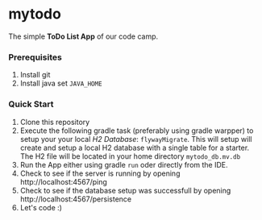 # mytodo
The simple **ToDo List App** of our code camp.

### Prerequisites
1. Install git
1. Install java set `JAVA_HOME`


### Quick Start
1. Clone this repository
1. Execute the following gradle task (preferably using gradle warpper) to setup your your local *H2 Database*: `flywayMigrate`. This will setup will create and setup a local H2 database with a single table for a starter. The H2 file will be located in your home directory `mytodo_db.mv.db`
1. Run the App either using gradle `run` oder directly from the IDE.
1. Check to see if the server is running by opening http://localhost:4567/ping
1. Check to see if the database setup was successfull by opening http://localhost:4567/persistence
6. Let's code :)